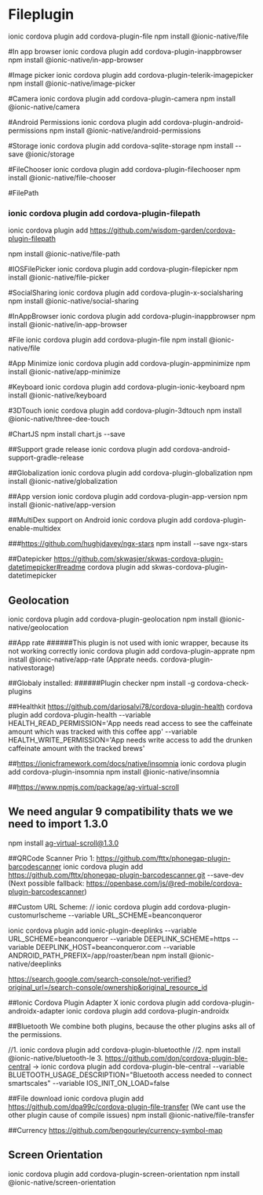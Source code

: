 # Fileplugin
ionic cordova plugin add cordova-plugin-file
npm install @ionic-native/file


#In app browser
ionic cordova plugin add cordova-plugin-inappbrowser
npm install @ionic-native/in-app-browser


#Image picker
ionic cordova plugin add cordova-plugin-telerik-imagepicker
npm install @ionic-native/image-picker

#Camera
ionic cordova plugin add cordova-plugin-camera
npm install @ionic-native/camera

#Android Permissions
ionic cordova plugin add cordova-plugin-android-permissions
npm install @ionic-native/android-permissions


#Storage
ionic cordova plugin add cordova-sqlite-storage
npm install --save @ionic/storage


#FileChooser
ionic cordova plugin add cordova-plugin-filechooser
npm install @ionic-native/file-chooser

#FilePath
### ionic cordova plugin add cordova-plugin-filepath
ionic cordova plugin add https://github.com/wisdom-garden/cordova-plugin-filepath

npm install @ionic-native/file-path


#IOSFilePicker
ionic cordova plugin add cordova-plugin-filepicker
npm install @ionic-native/file-picker

#SocialSharing
ionic cordova plugin add cordova-plugin-x-socialsharing
npm install @ionic-native/social-sharing

#InAppBrowser
ionic cordova plugin add cordova-plugin-inappbrowser
npm install @ionic-native/in-app-browser

#File
ionic cordova plugin add cordova-plugin-file
npm install @ionic-native/file

#App Minimize
ionic cordova plugin add cordova-plugin-appminimize
npm install @ionic-native/app-minimize

#Keyboard
ionic cordova plugin add cordova-plugin-ionic-keyboard
npm install @ionic-native/keyboard

#3DTouch
ionic cordova plugin add cordova-plugin-3dtouch
npm install @ionic-native/three-dee-touch

#ChartJS
npm install chart.js --save

##Support grade release
ionic cordova plugin add cordova-android-support-gradle-release

##Globalization
ionic cordova plugin add cordova-plugin-globalization
npm install @ionic-native/globalization


##App version
ionic cordova plugin add cordova-plugin-app-version
npm install @ionic-native/app-version


##MultiDex support on Android
ionic cordova plugin add cordova-plugin-enable-multidex


###https://github.com/hughjdavey/ngx-stars
npm install --save ngx-stars

##Datepicker
https://github.com/skwasjer/skwas-cordova-plugin-datetimepicker#readme
cordova plugin add skwas-cordova-plugin-datetimepicker

## Geolocation
ionic cordova plugin add cordova-plugin-geolocation
npm install @ionic-native/geolocation

##App rate
######This plugin is not used with ionic wrapper, because its not working correctly
ionic cordova plugin add cordova-plugin-apprate
npm install @ionic-native/app-rate
(Apprate needs. cordova-plugin-nativestorage)

##Globaly installed:
######Plugin checker
npm install -g cordova-check-plugins

##Healthkit
https://github.com/dariosalvi78/cordova-plugin-health
cordova plugin add cordova-plugin-health --variable HEALTH_READ_PERMISSION='App needs read access to see the caffeinate amount which was tracked with this coffee app' --variable HEALTH_WRITE_PERMISSION='App needs write access to add the drunken caffeinate amount with the tracked brews'

##https://ionicframework.com/docs/native/insomnia
ionic cordova plugin add cordova-plugin-insomnia
npm install @ionic-native/insomnia


##https://www.npmjs.com/package/ag-virtual-scroll
## We need angular 9 compatibility thats we we need to import 1.3.0
npm install ag-virtual-scroll@1.3.0

##QRCode Scanner
Prio 1: https://github.com/fttx/phonegap-plugin-barcodescanner
ionic cordova plugin add https://github.com/fttx/phonegap-plugin-barcodescanner.git --save-dev
(Next possible fallback: https://openbase.com/js/@red-mobile/cordova-plugin-barcodescanner)


##Custom URL Scheme:
// ionic cordova plugin add cordova-plugin-customurlscheme --variable URL_SCHEME=beanconqueror


ionic cordova plugin add ionic-plugin-deeplinks --variable URL_SCHEME=beanconqueror --variable DEEPLINK_SCHEME=https --variable DEEPLINK_HOST=beanconqueror.com --variable ANDROID_PATH_PREFIX=/app/roaster/bean
npm install @ionic-native/deeplinks


https://search.google.com/search-console/not-verified?original_url=/search-console/ownership&original_resource_id

##Ionic Cordova Plugin Adapter X
ionic cordova plugin add cordova-plugin-androidx-adapter
ionic cordova plugin add cordova-plugin-androidx


##Bluetooth
We combine both plugins, because the other plugins asks all of the permissions.

//1. ionic cordova plugin add cordova-plugin-bluetoothle
//2. npm install @ionic-native/bluetooth-le
3. https://github.com/don/cordova-plugin-ble-central
-> ionic cordova plugin add cordova-plugin-ble-central --variable BLUETOOTH_USAGE_DESCRIPTION="Bluetooth access needed to connect smartscales" --variable IOS_INIT_ON_LOAD=false



##File download
ionic cordova plugin add https://github.com/dpa99c/cordova-plugin-file-transfer
(We cant use the other plugin cause of compile issues)
npm install @ionic-native/file-transfer



##Currency
https://github.com/bengourley/currency-symbol-map


## Screen Orientation 
ionic cordova plugin add cordova-plugin-screen-orientation
npm install @ionic-native/screen-orientation
